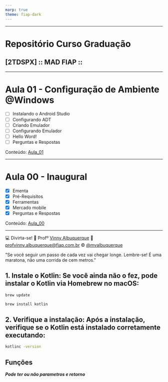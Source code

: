 ```yaml
---
marp: true
theme: fiap-dark
---
```

<!-- _class: logo -->

---
<!--_class: title-->
# Repositório Curso Graduação 
## [2TDSPX] :: MAD FIAP ::

---

# Aula 01 - Configuração de Ambiente @Windows

- [ ] Instalando o Android Studio
- [ ] Configurando ADT
- [ ] Criando Emulador
- [ ] Configurando Emulador
- [ ] Hello Word!
- [ ] Perguntas e Respostas

Conteúdo: [Aula_01](/01_Kotlin/01_Segunda_feira_07_08_2023/01_Configuracao_do_Ambiente_Windows/README.md)

---

# Aula 00 - Inaugural 

- [X] Ementa
- [X] Pré-Requisitos
- [X] Ferramentas
- [X] Mercado mobile
- [X] Perguntas e Respostas

Conteúdo: [Aula_00](/01_Kotlin/00_Quarta_feira_02_08_2023/00_Inaugural/Aula%2000_Inaugural.pdf)

---
<!-- header: 'Dúvidas' -->
:computer: Divirta-se!
:school: Profº [Vinny Albuquerque](http://www.linkedin.com/in/mvalbuquerque)
:email: profvinny.albuquerque@fiap.com.br
:copyright: [@mvalbuquerque](http://www.linkedin.com/in/mvalbuquerque)

"Se você seguir um passo de cada vez vai chegar longe. Lembre-se! É uma maratona, não uma corrida de cem metros."

## 1. Instale o Kotlin: Se você ainda não o fez, pode instalar o Kotlin via Homebrew no macOS:

```bash
brew update
```

```bash
brew install kotlin
```

## 2. Verifique a instalação: Após a instalação, verifique se o Kotlin está instalado corretamente executando:

```bash
kotlinc -version
```

## Funções

***Pode ter ou não parametros e retorno***

